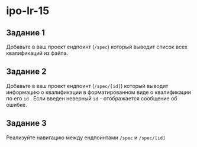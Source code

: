 # ipo-lr-15
## Задание 1

Добавьте в ваш проект ендпоинт (`/spec`) который выводит список всех квалификаций из файла.

## Задание 2

Добавьте в ваш проект ендпоинт (`/spec/[id]`) который выводит информацию о квалификации в форматированном виде о квалификации по его `id` . Если введен неверный `id` - отображается сообщение об ошибке.

## Задание 3

Реализуйте навигацию между ендпоинтами `/spec` и `/spec/[id]`
